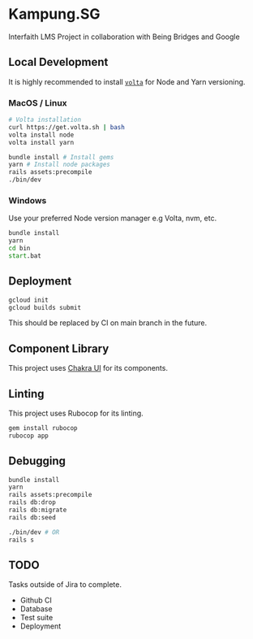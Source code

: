 # Kampung.SG

Interfaith LMS Project in collaboration with Being Bridges and Google

## Local Development

It is highly recommended to install [`volta`](https://volta.sh/) for Node and Yarn versioning.

### MacOS / Linux

```sh
# Volta installation
curl https://get.volta.sh | bash
volta install node
volta install yarn

bundle install # Install gems
yarn # Install node packages
rails assets:precompile
./bin/dev
```

### Windows

Use your preferred Node version manager e.g Volta, nvm, etc.

```bat
bundle install
yarn
cd bin
start.bat
```

## Deployment

```sh
gcloud init
gcloud builds submit
```

This should be replaced by CI on main branch in the future.

## Component Library

This project uses [Chakra UI](https://chakra-ui.com/) for its components.

## Linting

This project uses Rubocop for its linting.

```sh
gem install rubocop
rubocop app
```

## Debugging

```sh
bundle install
yarn
rails assets:precompile
rails db:drop
rails db:migrate
rails db:seed

./bin/dev # OR
rails s
```

## TODO

Tasks outside of Jira to complete.

- Github CI
- Database
- Test suite
- Deployment
